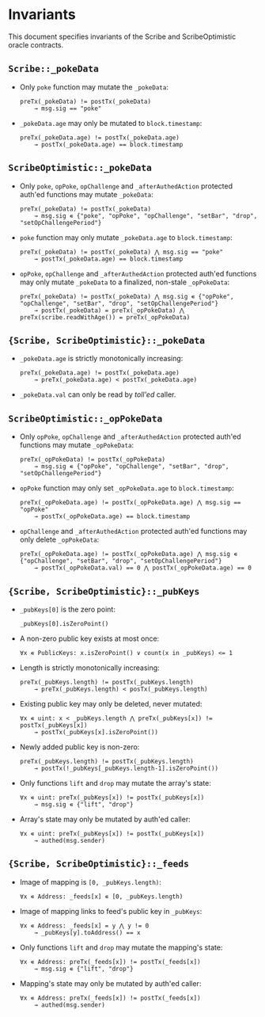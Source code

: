 # Invariants

This document specifies invariants of the Scribe and ScribeOptimistic oracle contracts.

## `Scribe::_pokeData`

* Only `poke` function may mutate the `_pokeData`:
    ```
    preTx(_pokeData) != postTx(_pokeData)
        → msg.sig == "poke"
    ```

* `_pokeData.age` may only be mutated to `block.timestamp`:
    ```
    preTx(_pokeData.age) != postTx(_pokeData.age)
        → postTx(_pokeData.age) == block.timestamp
    ```


## `ScribeOptimistic::_pokeData`

* Only `poke`, `opPoke`, `opChallenge` and `_afterAuthedAction` protected auth'ed functions may mutate `_pokeData`:
    ```
    preTx(_pokeData) != postTx(_pokeData)
        → msg.sig ∊ {"poke", "opPoke", "opChallenge", "setBar", "drop", "setOpChallengePeriod"}
    ```

* `poke` function may only mutate `_pokeData.age` to `block.timestamp`:
    ```
    preTx(_pokeData) != postTx(_pokeData) ⋀ msg.sig == "poke"
        → postTx(_pokeData.age) == block.timestamp
    ```

* `opPoke`, `opChallenge` and `_afterAuthedAction` protected auth'ed functions may only mutate `_pokeData` to a finalized, non-stale `_opPokeData`:
    ```
    preTx(_pokeData) != postTx(_pokeData) ⋀ msg.sig ∊ {"opPoke", "opChallenge", "setBar", "drop", "setOpChallengePeriod"}
        → postTx(_pokeData) = preTx(_opPokeData) ⋀ preTx(scribe.readWithAge()) = preTx(_opPokeData)
    ```


## `{Scribe, ScribeOptimistic}::_pokeData`

* `_pokeData.age` is strictly monotonically increasing:
    ```
    preTx(_pokeData.age) != postTx(_pokeData.age)
        → preTx(_pokeData.age) < postTx(_pokeData.age)
    ```

* `_pokeData.val` can only be read by _toll'ed_ caller.


## `ScribeOptimistic::_opPokeData`

* Only `opPoke`, `opChallenge` and `_afterAuthedAction` protected auth'ed functions may mutate `_opPokeData`:
    ```
    preTx(_opPokeData) != postTx(_opPokeData)
        → msg.sig ∊ {"opPoke", "opChallenge", "setBar", "drop", "setOpChallengePeriod"}
    ```

* `opPoke` function may only set `_opPokeData.age` to `block.timestamp`:
    ```
    preTx(_opPokeData.age) != postTx(_opPokeData.age) ⋀ msg.sig == "opPoke"
        → postTx(_opPokeData.age) == block.timestamp
    ```

* `opChallenge` and `_afterAuthedAction` protected auth'ed functions may only delete `_opPokeData`:
    ```
    preTx(_opPokeData.age) != postTx(_opPokeData.age) ⋀ msg.sig ∊ {"opChallenge", "setBar", "drop", "setOpChallengePeriod"}
        → postTx(_opPokeData.val) == 0 ⋀ postTx(_opPokeData.age) == 0
    ```


## `{Scribe, ScribeOptimistic}::_pubKeys`

* `_pubKeys[0]` is the zero point:
    ```
    _pubKeys[0].isZeroPoint()
    ```

* A non-zero public key exists at most once:
    ```
    ∀x ∊ PublicKeys: x.isZeroPoint() ∨ count(x in _pubKeys) <= 1
    ```

* Length is strictly monotonically increasing:
    ```
    preTx(_pubKeys.length) != postTx(_pubKeys.length)
        → preTx(_pubKeys.length) < posTx(_pubKeys.length)
    ```

* Existing public key may only be deleted, never mutated:
    ```
    ∀x ∊ uint: x < _pubKeys.length ⋀ preTx(_pubKeys[x]) != postTx(_pubKeys[x])
        → postTx(_pubKeys[x].isZeroPoint())
    ```

* Newly added public key is non-zero:
    ```
    preTx(_pubKeys.length) != postTx(_pubKeys.length)
        → postTx(!_pubKeys[_pubKeys.length-1].isZeroPoint())
    ```

* Only functions `lift` and `drop` may mutate the array's state:
    ```
    ∀x ∊ uint: preTx(_pubKeys[x]) != postTx(_pubKeys[x])
        → msg.sig ∊ {"lift", "drop"}
    ```

* Array's state may only be mutated by auth'ed caller:
    ```
    ∀x ∊ uint: preTx(_pubKeys[x]) != postTx(_pubKeys[x])
        → authed(msg.sender)
    ```


## `{Scribe, ScribeOptimistic}::_feeds`

* Image of mapping is `[0, _pubKeys.length)`:
    ```
    ∀x ∊ Address: _feeds[x] ∊ [0, _pubKeys.length)
    ```

* Image of mapping links to feed's public key in `_pubKeys`:
    ```
    ∀x ∊ Address: _feeds[x] = y ⋀ y != 0
        → _pubKeys[y].toAddress() == x
    ```

* Only functions `lift` and `drop` may mutate the mapping's state:
    ```
    ∀x ∊ Address: preTx(_feeds[x]) != postTx(_feeds[x])
        → msg.sig ∊ {"lift", "drop"}
    ```

* Mapping's state may only be mutated by auth'ed caller:
    ```
    ∀x ∊ Address: preTx(_feeds[x]) != postTx(_feeds[x])
        → authed(msg.sender)
    ```
